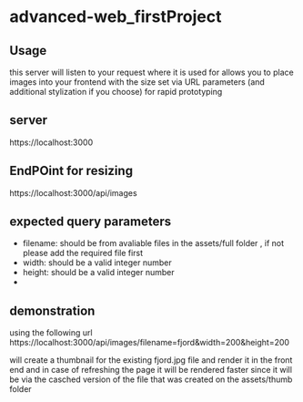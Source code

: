# advanced-web_firstProject


## Usage
this server will listen to your request where it is used for allows you to place images into your frontend with the size 
set via URL parameters (and additional stylization if you choose) for rapid prototyping

## server
https://localhost:3000

## EndPOint for resizing

https://localhost:3000/api/images

## expected query parameters

  - filename: should be from avaliable files in the assets/full folder , if not please add the required file first 
  - width: should be a valid integer number
  - height: should be a valid integer number
  -
  
  
  ## demonstration 
  using the following url 
  https://localhost:3000/api/images/filename=fjord&width=200&height=200
  
  will create a thumbnail for the existing fjord.jpg file and render it in the front end
  and in case of refreshing the page it will be rendered faster since it will be via the casched version of the file that
  was created on the assets/thumb folder 
